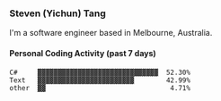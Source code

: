 ### Steven (Yichun) Tang

I'm a software engineer based in Melbourne, Australia.

#### Personal Coding Activity (past 7 days)
```
C#     ▓▓▓▓▓▓▓▓▓▓▓▓▓▓▓▓▓▓▓▓▓▓▓▓▓▓▓▓▓▓  52.30%
Text   ▓▓▓▓▓▓▓▓▓▓▓▓▓▓▓▓▓▓▓▓▓▓▓▓        42.99%
other  ▓▓                               4.71%
```
